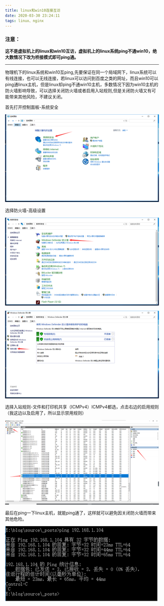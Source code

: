 ```yaml
---
title: linux和win10连接互访
date: 2020-03-30 23:24:11
tags: linux、nginx
---
```


<h3>注意：</h3>

**这不是虚拟机上的linux和win10互访，虚拟机上的linux系统ping不通win10，绝大数情况下改为桥接模式即可ping通。**

------

物理机下的linux系统和win10互ping,先要保证在同一个局域网下，linux系统可以有线连接，也可以无线连接，若linux可以访问到百度之类的网址，而且win10可以ping通linux主机，但是linux却ping不通win10主机，多数情况下因为win10主机的防火墙影响导致，可以选择关闭防火墙或者启用入站规则,但是关闭防火墙又有可能带来其他风险，不建议关闭。

首先打开控制面板-系统安全

![](./config/1.png)

选择防火墙-高级设置

![](./config/2.png)

![](./config/3.png)

选择入站规则-文件和打印机共享（ICMPv4）ICMPv4都选，点击右边的启用规则（我这边以及启用了，所以显示禁用规则）

![](./config/4.png)

最后在ping一下linux主机，就能ping通了，这样就可以避免因关闭防火墙而带来其他危险。

![](./config/5.png)